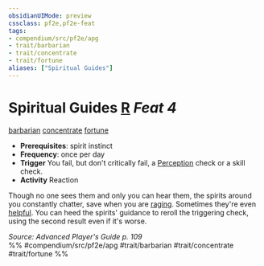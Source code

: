 ```yaml
---
obsidianUIMode: preview
cssclass: pf2e,pf2e-feat
tags:
- compendium/src/pf2e/apg
- trait/barbarian
- trait/concentrate
- trait/fortune
aliases: ["Spiritual Guides"]
---
```

# Spiritual Guides  [R](rules/core-rulebook/chapter-9-playing-the-game.md#Actions "Reaction") *Feat 4*  
[barbarian](rules/traits/barbarian.md)  [concentrate](rules/traits/concentrate.md)  [fortune](rules/traits/fortune.md)  

- **Prerequisites**: spirit instinct
- **Frequency**: once per day
- **Trigger** You fail, but don't critically fail, a [Perception](compendium/skills.md#Perception) check or a skill check.
- **Activity** Reaction

Though no one sees them and only you can hear them, the spirits around you constantly chatter, save when you are [raging](rules/actions/rage.md). Sometimes they're even [helpful](rules/conditions.md#Helpful). You can heed the spirits' guidance to reroll the triggering check, using the second result even if it's worse.

*Source: Advanced Player's Guide p. 109*  
%% #compendium/src/pf2e/apg #trait/barbarian #trait/concentrate #trait/fortune %%